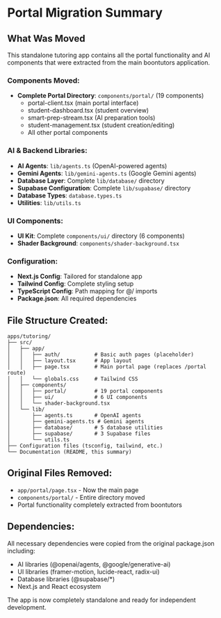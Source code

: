 # Portal Migration Summary

## What Was Moved

This standalone tutoring app contains all the portal functionality and AI components that were extracted from the main boontutors application.

### Components Moved:
- **Complete Portal Directory**: `components/portal/` (19 components)
  - portal-client.tsx (main portal interface)
  - student-dashboard.tsx (student overview)
  - smart-prep-stream.tsx (AI preparation tools)
  - student-management.tsx (student creation/editing)
  - All other portal components

### AI & Backend Libraries:
- **AI Agents**: `lib/agents.ts` (OpenAI-powered agents)
- **Gemini Agents**: `lib/gemini-agents.ts` (Google Gemini agents)
- **Database Layer**: Complete `lib/database/` directory
- **Supabase Configuration**: Complete `lib/supabase/` directory
- **Database Types**: `database.types.ts`
- **Utilities**: `lib/utils.ts`

### UI Components:
- **UI Kit**: Complete `components/ui/` directory (6 components)
- **Shader Background**: `components/shader-background.tsx`

### Configuration:
- **Next.js Config**: Tailored for standalone app
- **Tailwind Config**: Complete styling setup
- **TypeScript Config**: Path mapping for @/ imports
- **Package.json**: All required dependencies

## File Structure Created:

```
apps/tutoring/
├── src/
│   ├── app/
│   │   ├── auth/           # Basic auth pages (placeholder)
│   │   ├── layout.tsx      # App layout
│   │   ├── page.tsx        # Main portal page (replaces /portal route)
│   │   └── globals.css     # Tailwind CSS
│   ├── components/
│   │   ├── portal/         # 19 portal components
│   │   ├── ui/             # 6 UI components
│   │   └── shader-background.tsx
│   └── lib/
│       ├── agents.ts       # OpenAI agents
│       ├── gemini-agents.ts # Gemini agents
│       ├── database/       # 5 database utilities
│       ├── supabase/       # 3 Supabase files
│       └── utils.ts
├── Configuration files (tsconfig, tailwind, etc.)
└── Documentation (README, this summary)
```

## Original Files Removed:
- `app/portal/page.tsx` - Now the main page
- `components/portal/` - Entire directory moved
- Portal functionality completely extracted from boontutors

## Dependencies:
All necessary dependencies were copied from the original package.json including:
- AI libraries (@openai/agents, @google/generative-ai)
- UI libraries (framer-motion, lucide-react, radix-ui)
- Database libraries (@supabase/*)
- Next.js and React ecosystem

The app is now completely standalone and ready for independent development.
